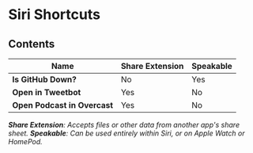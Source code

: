 # Siri Shortcuts

## Contents

| Name | Share Extension | Speakable |
| ---- | --------------- | --------- |
| **Is GitHub Down?** | No | Yes |
| **Open in Tweetbot** | Yes | No |
| **Open Podcast in Overcast** | Yes | No |

*__Share Extension__: Accepts files or other data from another app's share sheet. __Speakable__: Can be used entirely within Siri, or on Apple Watch or HomePod.*

